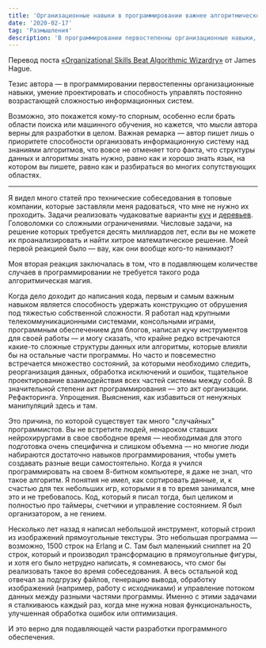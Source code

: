 ```yaml
---
title: 'Организационные навыки в программировании важнее алгоритмической магии'
date: '2020-02-17'
tag: 'Размышления'
description: 'В программировании первостепенны организационные навыки, умение проектировать и способность управлять постоянно возрастающей сложностью информационных систем.'
---
```


Перевод поста [«Organizational Skills Beat Algorithmic Wizardry»](https://prog21.dadgum.com/177.html) от James Hague.

Тезис автора — в программировании первостепенны организационные навыки, умение проектировать и способность управлять постоянно возрастающей сложностью информационных систем.

Возможно, это покажется кому-то спорным, особенно если брать области поиска или машинного обучения, но кажется, что мысли автора верны для разработки в целом. Важная ремарка — автор пишет лишь о приоритете способности организовать информационную систему над знаниями алгоритмов, что вовсе не отменяет того факта, что структуры данных и алгоритмы знать нужно, равно как и хорошо знать язык, на котором вы пишете, равно как и разбираться во многих сопутствующих областях.

---

Я видел много статей про технические собеседования в топовые компании, которые заставляли меня радоваться, что мне не нужно их проходить. Задачи реализовать чудаковатые варианты [куч](<https://ru.wikipedia.org/wiki/%D0%9A%D1%83%D1%87%D0%B0_(%D1%81%D1%82%D1%80%D1%83%D0%BA%D1%82%D1%83%D1%80%D0%B0_%D0%B4%D0%B0%D0%BD%D0%BD%D1%8B%D1%85)>) и [деревьев](<https://ru.wikipedia.org/wiki/%D0%94%D0%B5%D1%80%D0%B5%D0%B2%D0%BE_(%D1%81%D1%82%D1%80%D1%83%D0%BA%D1%82%D1%83%D1%80%D0%B0_%D0%B4%D0%B0%D0%BD%D0%BD%D1%8B%D1%85)>). Головоломки со сложными ограничениями. Числовые задачи, на решение которых требуется десять миллиардов лет, если вы не можете их проанализировать и найти хитрое математическое решение. Моей первой реакцией было — вау, как они вообще кого-то нанимают?

Моя вторая реакция заключалась в том, что в подавляющем количестве случаев в программировании не требуется такого рода алгоритмическая магия.

Когда дело доходит до написания кода, первым и самым важным навыком является способность удержать конструкцию от обрушения под тяжестью собственной сложности. Я работал над крупными телекоммуникационными системами, консольными играми, программным обеспечением для блогов, написал кучу инструментов для своей работы — и могу сказать, что крайне редко встречаются какие-то сложные структуры данных или алгоритмы, которые влияли бы на остальные части программы. Но часто и повсеместно встречается множество состояний, за которыми необходимо следить, реорганизация данных, обработка исключений и ошибок, тщательное проектирование взаимодействия всех частей системы между собой. В значительной степени акт программирования — это акт организации. Рефакторинга. Упрощения. Выяснения, как избавиться от ненужных манипуляций здесь и там.

Это причина, по которой существует так много "случайных" программистов. Вы не встретите людей, ненароком ставших нейрохирургами в свое свободное время — необходимая для этого подготовка очень специфична и слишком объемна — но многие люди набираются достаточно навыков программирования, чтобы уметь создавать разные вещи самостоятельно. Когда я учился программировать на своем 8-битном компьютере, я даже не знал, что такое алгоритм. Я понятия не имел, как сортировать данные, и, к счастью для тех небольших игр, которыми я в то время занимался, мне это и не требовалось. Код, который я писал тогда, был целиком и полностью про таймеры, счетчики и управление состоянием. Я был организатором, а не гением.

Несколько лет назад я написал небольшой инструмент, который строил из изображений прямоугольные текстуры. Это небольшая программа — возможно, 1500 строк на Erlang и С. Там был маленький сниппет на 20 строк, который и производил трансформацию в прямоугольные фигуры, и хотя его было нетрудно написать, я сомневаюсь, что смог бы реализовать такое во время собеседования. А весь остальной код отвечал за подгрузку файлов, генерацию вывода, обработку изображений (например, работу с исходниками) и управление потоком данных между разными частями программы. Именно с этими задачами я сталкиваюсь каждый раз, когда мне нужна новая функциональность, улучшенная обработка ошибок или оптимизация.

И это верно для подавляющей части разработки программного обеспечения.
